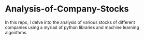# Analysis-of-Company-Stocks
In this repo, I delve into the analysis of various stocks of different companies using a myriad of python libraries and machine learning algorithms.
